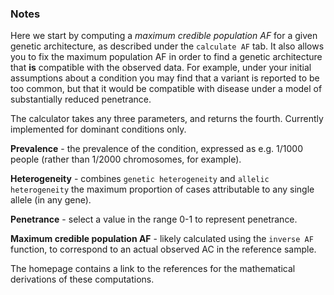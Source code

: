 ### Notes

Here we start by computing a *maximum credible population AF* for a given genetic architecture, as described under the `calculate AF` tab.  It also allows you to fix the maximum population AF in order to find a genetic architecture that **is** compatible with the observed data. For example, under your initial assumptions about a condition you may find that a variant is reported to be too common, but that it would be compatible with disease under a model of substantially reduced penetrance. 

The calculator takes any three parameters, and returns the fourth.
Currently implemented for dominant conditions only.

**Prevalence** - the prevalence of the condition, expressed as e.g. 1/1000 people (rather than 1/2000 chromosomes, for example).

**Heterogeneity** - combines `genetic heterogeneity` and `allelic heterogeneity` the maximum proportion of cases attributable to any single allele (in any gene).

**Penetrance** - select a value in the range 0-1 to represent penetrance.

**Maximum credible population AF** - likely calculated using the `inverse AF` function, to correspond to an actual observed AC in the reference sample.


The homepage contains a link to the references for the mathematical derivations of these computations.  
